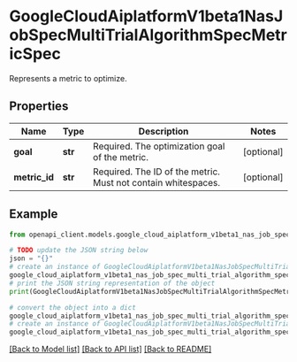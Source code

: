 # GoogleCloudAiplatformV1beta1NasJobSpecMultiTrialAlgorithmSpecMetricSpec

Represents a metric to optimize.

## Properties

Name | Type | Description | Notes
------------ | ------------- | ------------- | -------------
**goal** | **str** | Required. The optimization goal of the metric. | [optional] 
**metric_id** | **str** | Required. The ID of the metric. Must not contain whitespaces. | [optional] 

## Example

```python
from openapi_client.models.google_cloud_aiplatform_v1beta1_nas_job_spec_multi_trial_algorithm_spec_metric_spec import GoogleCloudAiplatformV1beta1NasJobSpecMultiTrialAlgorithmSpecMetricSpec

# TODO update the JSON string below
json = "{}"
# create an instance of GoogleCloudAiplatformV1beta1NasJobSpecMultiTrialAlgorithmSpecMetricSpec from a JSON string
google_cloud_aiplatform_v1beta1_nas_job_spec_multi_trial_algorithm_spec_metric_spec_instance = GoogleCloudAiplatformV1beta1NasJobSpecMultiTrialAlgorithmSpecMetricSpec.from_json(json)
# print the JSON string representation of the object
print(GoogleCloudAiplatformV1beta1NasJobSpecMultiTrialAlgorithmSpecMetricSpec.to_json())

# convert the object into a dict
google_cloud_aiplatform_v1beta1_nas_job_spec_multi_trial_algorithm_spec_metric_spec_dict = google_cloud_aiplatform_v1beta1_nas_job_spec_multi_trial_algorithm_spec_metric_spec_instance.to_dict()
# create an instance of GoogleCloudAiplatformV1beta1NasJobSpecMultiTrialAlgorithmSpecMetricSpec from a dict
google_cloud_aiplatform_v1beta1_nas_job_spec_multi_trial_algorithm_spec_metric_spec_from_dict = GoogleCloudAiplatformV1beta1NasJobSpecMultiTrialAlgorithmSpecMetricSpec.from_dict(google_cloud_aiplatform_v1beta1_nas_job_spec_multi_trial_algorithm_spec_metric_spec_dict)
```
[[Back to Model list]](../README.md#documentation-for-models) [[Back to API list]](../README.md#documentation-for-api-endpoints) [[Back to README]](../README.md)


